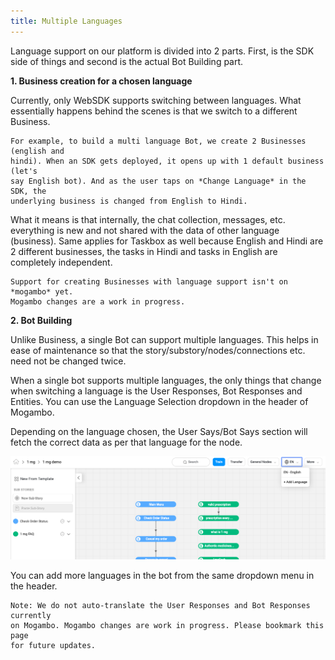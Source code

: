 ```yaml
---
title: Multiple Languages
---
```


Language support on our platform is divided into 2 parts. First, is the SDK side of things and second is the actual Bot Building part.

**1. Business creation for a chosen language**

Currently, only WebSDK supports switching between languages. What essentially happens behind the scenes is that we switch to a different Business.

    For example, to build a multi language Bot, we create 2 Businesses (english and 
    hindi). When an SDK gets deployed, it opens up with 1 default business (let's 
    say English bot). And as the user taps on *Change Language* in the SDK, the 
    underlying business is changed from English to Hindi.

What it means is that internally, the chat collection, messages, etc. everything is new and not shared with the data of other language (business). Same applies for Taskbox as well because English and Hindi are 2 different businesses, the tasks in Hindi and tasks in English are completely independent.

    Support for creating Businesses with language support isn't on *mogambo* yet. 
    Mogambo changes are a work in progress.

**2. Bot Building**

Unlike Business, a single Bot can support multiple languages. This helps in ease of maintenance so that the story/substory/nodes/connections etc. need not be changed twice.

When a single bot supports multiple languages, the only things that change when switching a language is the User Responses, Bot Responses and Entities. You can use the Language Selection dropdown in the header of Mogambo.

Depending on the language chosen, the User Says/Bot Says section will fetch the correct data as per that language for the node. 

![Language selection on Mogambo](/assets/language-change.png)

You can add more languages in the bot from the same dropdown menu in the header.

    Note: We do not auto-translate the User Responses and Bot Responses currently 
    on Mogambo. Mogambo changes are work in progress. Please bookmark this page 
    for future updates. 
